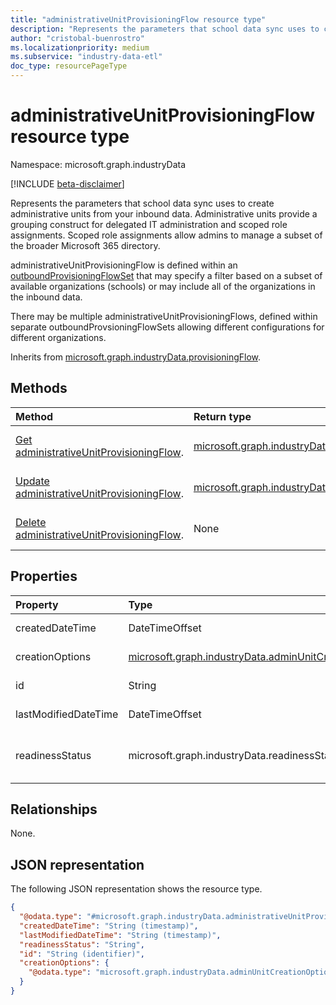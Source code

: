 ```yaml
---
title: "administrativeUnitProvisioningFlow resource type"
description: "Represents the parameters that school data sync uses to create administrative units from your inbound data."
author: "cristobal-buenrostro"
ms.localizationpriority: medium
ms.subservice: "industry-data-etl"
doc_type: resourcePageType
---
```


# administrativeUnitProvisioningFlow resource type

Namespace: microsoft.graph.industryData

[!INCLUDE [beta-disclaimer](../../includes/beta-disclaimer.md)]

Represents the parameters that school data sync uses to create administrative units from your inbound data. Administrative units provide a grouping construct for delegated IT administration and scoped role assignments. Scoped role assignments allow admins to manage a subset of the broader Microsoft 365 directory.

administrativeUnitProvisioningFlow is defined within an [outboundProvisioningFlowSet](industrydata-outboundprovisioningflowset.md) that may specify a filter based on a subset of available organizations (schools) or may include all of the organizations in the inbound data.

There may be multiple administrativeUnitProvisioningFlows, defined within separate outboundProvsioningFlowSets allowing different configurations for different organizations.

Inherits from [microsoft.graph.industryData.provisioningFlow](industrydata-provisioningflow.md).

## Methods

| Method                                                                                                            | Return type                                                                                                                                   | Description                                                                                                                                                                           |
| :---------------------------------------------------------------------------------------------------------------- | :-------------------------------------------------------------------------------------------------------------------------------------------- | :------------------------------------------------------------------------------------------------------------------------------------------------------------------------------------ |
| [Get administrativeUnitProvisioningFlow](../api/industrydata-administrativeunitprovisioningflow-get.md).           | [microsoft.graph.industryData.administrativeUnitProvisioningFlow](industrydata-administrativeunitprovisioningflow.md)            | Read the properties and relationships of a [microsoft.graph.industryData.administrativeUnitProvisioningFlow](industrydata-administrativeunitprovisioningflow.md) object. |
| [Update administrativeUnitProvisioningFlow](../api/industrydata-administrativeunitprovisioningflow-update.md).     | [microsoft.graph.industryData.administrativeUnitProvisioningFlow](industrydata-administrativeunitprovisioningflow.md)            | Update the properties of a [microsoft.graph.industryData.administrativeUnitProvisioningFlow](industrydata-administrativeunitprovisioningflow.md) object.                 |
| [Delete administrativeUnitProvisioningFlow](../api/industrydata-administrativeunitprovisioningflow-delete.md).     | None                                                                                                                                          | Delete a [microsoft.graph.industryData.administrativeUnitProvisioningFlow](industrydata-administrativeunitprovisioningflow.md) object.                                   |

## Properties

| Property             | Type                                                                                                           | Description                                                                                                                                                                                                         |
| :------------------- | :------------------------------------------------------------------------------------------------------------- | :------------------------------------------------------------------------------------------------------------------------------------------------------------------------------------------------------------------ |
| createdDateTime      | DateTimeOffset                                                                                                 | Inherited from [microsoft.graph.industryData.provisioningFlow](industrydata-provisioningflow.md).                                                                                                      |
| creationOptions      | [microsoft.graph.industryData.adminUnitCreationOptions](industrydata-adminunitcreationoptions.md) | The different attribute choices for the administrative units to be provisioned.                                                                                                                                      |
| id                   | String                                                                                                         | Inherited from [microsoft.graph.industryData.provisioningFlow](industrydata-provisioningflow.md).                                                                                                      |
| lastModifiedDateTime | DateTimeOffset                                                                                                 | Inherited from [microsoft.graph.industryData.provisioningFlow](industrydata-provisioningflow.md).                                                                                                      |
| readinessStatus      | microsoft.graph.industryData.readinessStatus                                                                   | Inherited from [microsoft.graph.industryData.provisioningFlow](industrydata-provisioningflow.md). The possible values are: `notReady`, `ready`, `failed`, `disabled`, `expired`, `unknownFutureValue`. |

## Relationships

None.

## JSON representation

The following JSON representation shows the resource type.

<!-- {
  "blockType": "resource",
  "keyProperty": "id",
  "@odata.type": "microsoft.graph.industryData.administrativeUnitProvisioningFlow",
  "baseType": "microsoft.graph.industryData.provisioningFlow",
  "openType": false
}
-->

```json
{
  "@odata.type": "#microsoft.graph.industryData.administrativeUnitProvisioningFlow",
  "createdDateTime": "String (timestamp)",
  "lastModifiedDateTime": "String (timestamp)",
  "readinessStatus": "String",
  "id": "String (identifier)",
  "creationOptions": {
    "@odata.type": "microsoft.graph.industryData.adminUnitCreationOptions"
  }
}
```
